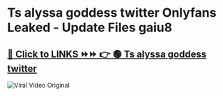 
 # Ts alyssa goddess twitter Onlyfans Leaked - Update Files gaiu8

## <h2><a href="https://clipsfans.com/Ts_alyssa_goddess_twitter&ref=git">🔗 Click to LINKS ⏩⏩ 👉 🟢 Ts alyssa goddess twitter </a></h2>

<a href="https://clipsfans.com/Ts_alyssa_goddess_twitter&ref=git" rel="nofollow" data-target="animated-image.originalLink"><img src="https://i.ibb.co.com/xMMVF88/686577567.gif" alt="Viral Video Original" style="max-width: 100%; display: inline-block;" data-target="animated-image.originalImage"></a>

